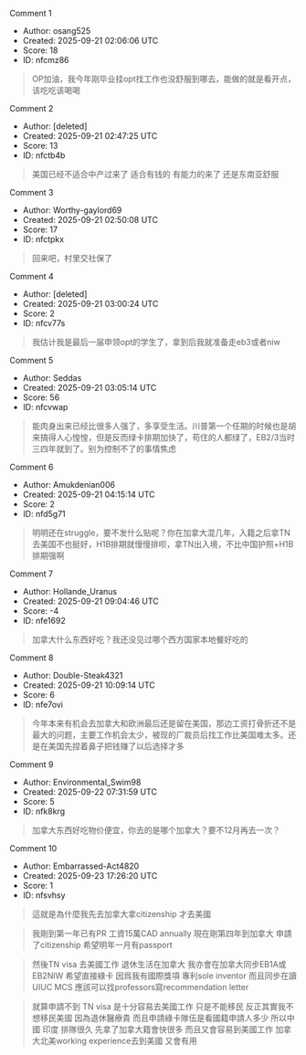 Comment 1

- Author: osang525
- Created: 2025-09-21 02:06:06 UTC
- Score: 18
- ID: nfcmz86

> OP加油，我今年刚毕业挂opt找工作也没舒服到哪去，能做的就是看开点，该吃吃该喝喝

Comment 2

- Author: [deleted]
- Created: 2025-09-21 02:47:25 UTC
- Score: 13
- ID: nfctb4b

> 美国已经不适合中产过来了 适合有钱的 有能力的来了 还是东南亚舒服

Comment 3

- Author: Worthy-gaylord69
- Created: 2025-09-21 02:50:08 UTC
- Score: 17
- ID: nfctpkx

> 回来吧，村里交社保了

Comment 4

- Author: [deleted]
- Created: 2025-09-21 03:00:24 UTC
- Score: 2
- ID: nfcv77s

> 我估计我是最后一届申领opt的学生了，拿到后我就准备走eb3或者niw

Comment 5

- Author: Seddas
- Created: 2025-09-21 03:05:14 UTC
- Score: 56
- ID: nfcvwap

> 能肉身出来已经比很多人强了，多享受生活。川普第一个任期的时候也是胡来搞得人心惶惶，但是反而绿卡排期加快了，苟住的人都绿了，EB2/3当时三四年就到了。别为控制不了的事情焦虑

Comment 6

- Author: Amukdenian006
- Created: 2025-09-21 04:15:14 UTC
- Score: 2
- ID: nfd5g71

> 明明还在struggle，要不发什么贴呢？你在加拿大混几年，入籍之后拿TN去美国不也挺好，H1B排期就慢慢排呗，拿TN出入境，不比中国护照+H1B排期强啊

Comment 7

- Author: Hollande_Uranus
- Created: 2025-09-21 09:04:46 UTC
- Score: -4
- ID: nfe1692

> 加拿大什么东西好吃？我还没见过哪个西方国家本地餐好吃的

Comment 8

- Author: Double-Steak4321
- Created: 2025-09-21 10:09:14 UTC
- Score: 6
- ID: nfe7ovi

> 今年本来有机会去加拿大和欧洲最后还是留在美国，那边工资打骨折还不是最大的问题，主要工作机会太少，被现的厂裁员后找工作比美国难太多。还是在美国先捏着鼻子把钱赚了以后选择才多

Comment 9

- Author: Environmental_Swim98
- Created: 2025-09-22 07:31:59 UTC
- Score: 5
- ID: nfk8krg

> 加拿大东西好吃物价便宜，你去的是哪个加拿大？要不12月再去一次？

Comment 10

- Author: Embarrassed-Act4820
- Created: 2025-09-23 17:26:20 UTC
- Score: 1
- ID: nfsvhsy

> 這就是為什麼我先去加拿大拿citizenship 才去美國

> 我剛到第一年已有PR 工資15萬CAD annually 現在剛第四年到加拿大 申請了citizenship 希望明年一月有passport

> 然後TN visa 去美國工作 退休生活在加拿大 我亦會在加拿大同步EB1A或EB2NIW 希望直接綠卡 因爲我有國際獎項 專利sole inventor 而且同步在讀UIUC MCS 應該可以找professors寫recommendation letter

> 就算申請不到 TN visa 是十分容易去美國工作 只是不能移民 反正其實我不想移民美國 因為退休醫療貴 而且申請綠卡隊伍是看國籍申請人多少 所以中國 印度 排隊很久 先拿了加拿大籍會快很多 而且又會容易到美國工作 加拿大北美working experience去到美國 又會有用
